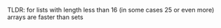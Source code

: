TLDR: for lists with length less than 16 (in some cases 25 or even more) arrays are faster than sets
